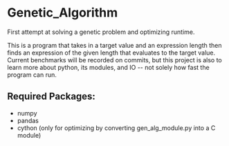 # Genetic_Algorithm
First attempt at solving a genetic problem and optimizing runtime.

This is a program that takes in a target value and an expression length then finds an expression of the given length that evaluates to the target value. Current benchmarks will be recorded on commits, but this project is also to learn more about python, its modules, and IO -- not solely how fast the program can run.

## Required Packages:
* numpy
* pandas
* cython (only for optimizing by converting gen_alg_module.py into a C module)
